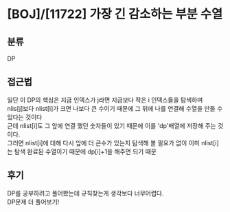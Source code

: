 # [BOJ]/[11722] 가장 긴 감소하는 부분 수열

## 분류
DP

## 접근법
일단 이 DP의 핵심은 지금 인덱스가 j라면 지금보다 작은 i 인덱스들을 탐색하며 <br>
nlis[j]보다 nlist[i]가 크면 나보다 큰 수이기 때문에 그 뒤에 나를 연결해 수열을 만들 수 있다는 것이다<br>
근데 nlist[i]도 그 앞에 연결 했던 숫자들이 있기 때문에 이를 'dp'배열에 저장해 주는 것이다.<br>
그러면 nlist[i]에 대해 다시 앞에 더 큰수가 있는지 탐색해 볼 필요가 없이 이미 nlist[i]는 탐색 완료된 수열이기 때문에 dp[i]+1을 해주면 되기 때문<br>

## 후기
DP를 공부하려고 풀어봤는데 규칙찾는게 생각보다 너무어렵다.<br>
DP문제 더 풀어보기!
